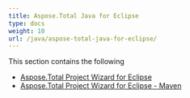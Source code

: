 ```yaml
---
title: Aspose.Total Java for Eclipse
type: docs
weight: 10
url: /java/aspose-total-java-for-eclipse/
---
```


This section contains the following 

- [Aspose.Total Project Wizard for Eclipse](/total/java/aspose-total-project-wizard-for-eclipse-html/)
- [Aspose.Total Project Wizard for Eclipse - Maven](/total/java/aspose-total-project-wizard-for-eclipse-maven-html/)
